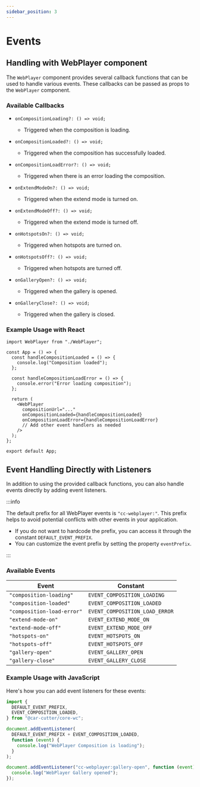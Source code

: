 ```yaml
---
sidebar_position: 3
---
```


# Events

## Handling with WebPlayer component

The `WebPlayer` component provides several callback functions that can be used to handle various events. These callbacks can be passed as props to the `WebPlayer` component.

### Available Callbacks

- `onCompositionLoading?: () => void;`

  - Triggered when the composition is loading.

- `onCompositionLoaded?: () => void;`

  - Triggered when the composition has successfully loaded.

- `onCompositionLoadError?: () => void;`

  - Triggered when there is an error loading the composition.

- `onExtendModeOn?: () => void;`

  - Triggered when the extend mode is turned on.

- `onExtendModeOff?: () => void;`

  - Triggered when the extend mode is turned off.

- `onHotspotsOn?: () => void;`

  - Triggered when hotspots are turned on.

- `onHotspotsOff?: () => void;`

  - Triggered when hotspots are turned off.

- `onGalleryOpen?: () => void;`

  - Triggered when the gallery is opened.

- `onGalleryClose?: () => void;`
  - Triggered when the gallery is closed.

### Example Usage with React

```tsx
import WebPlayer from "./WebPlayer";

const App = () => {
  const handleCompositionLoaded = () => {
    console.log("Composition loaded");
  };

  const handleCompositionLoadError = () => {
    console.error("Error loading composition");
  };

  return (
    <WebPlayer
      compositionUrl="..."
      onCompositionLoaded={handleCompositionLoaded}
      onCompositionLoadError={handleCompositionLoadError}
      // Add other event handlers as needed
    />
  );
};

export default App;
```

## Event Handling Directly with Listeners

In addition to using the provided callback functions, you can also handle events directly by adding event listeners.

:::info

The default prefix for all WebPlayer events is `"cc-webplayer:"`. This prefix helps to avoid potential conflicts with other events in your application.

- If you do not want to hardcode the prefix, you can access it through the constant `DEFAULT_EVENT_PREFIX`.
- You can customize the event prefix by setting the property `eventPrefix`.

:::

### Available Events

| Event                      | Constant                       |
| -------------------------- | ------------------------------ |
| `"composition-loading"`    | `EVENT_COMPOSITION_LOADING`    |
| `"composition-loaded"`     | `EVENT_COMPOSITION_LOADED`     |
| `"composition-load-error"` | `EVENT_COMPOSITION_LOAD_ERROR` |
| `"extend-mode-on"`         | `EVENT_EXTEND_MODE_ON`         |
| `"extend-mode-off"`        | `EVENT_EXTEND_MODE_OFF`        |
| `"hotspots-on"`            | `EVENT_HOTSPOTS_ON`            |
| `"hotspots-off"`           | `EVENT_HOTSPOTS_OFF`           |
| `"gallery-open"`           | `EVENT_GALLERY_OPEN`           |
| `"gallery-close"`          | `EVENT_GALLERY_CLOSE`          |

### Example Usage with JavaScript

Here's how you can add event listeners for these events:

```js
import {
  DEFAULT_EVENT_PREFIX,
  EVENT_COMPOSITION_LOADED,
} from "@car-cutter/core-wc";

document.addEventListener(
  DEFAULT_EVENT_PREFIX + EVENT_COMPOSITION_LOADED,
  function (event) {
    console.log("WebPlayer Composition is loading");
  }
);

document.addEventListener("cc-webplayer:gallery-open", function (event) {
  console.log("WebPlayer Gallery opened");
});
```
